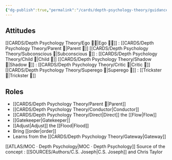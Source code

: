 ```yaml
---
{"dg-publish":true,"permalink":"/cards/depth-psychology-theory/guidance-function/","noteIcon":"","created":"2023-01-06T19:41:31.006+01:00","updated":"2023-04-07T16:48:44.603+02:00"}
---
```



## Attitudes
[[CARDS/Depth Psychology Theory/Ego 🙋‍♂️\|Ego 🙋‍♂️]] : [[CARDS/Depth Psychology Theory/Parent 🤨\|Parent 🤨]] 
[[CARDS/Depth Psychology Theory/Subconscious 🤸\|Subconscious 🤸]] : [[CARDS/Depth Psychology Theory/Child 👼\|Child 👼]]
[[CARDS/Depth Psychology Theory/Shadow 👤\|Shadow 👤]] : [[CARDS/Depth Psychology Theory/Critic 🤔\|Critic 🤔]]
[[CARDS/Depth Psychology Theory/Superego 👹\|Superego 👹]] : [[Trickster 🤡\|Trickster 🤡]]

## Roles
- [[CARDS/Depth Psychology Theory/Parent 🤨\|Parent]]
- [[CARDS/Depth Psychology Theory/Conductor\|Conductor]]
- [[CARDS/Depth Psychology Theory/Direct\|Direct]] the [[Flow\|Flow]]
- [[Gatekeeper\|Gatekeeper]]
- [[Adjust\|Adjust]] the [[Flood\|Flood]]
- Bring [[order\|order]]
- Learns from the [[CARDS/Depth Psychology Theory/Gateway\|Gateway]]


[[ATLAS/MOC · Depth Psychology\|MOC · Depth Psychology]]
Source of the concept : [[SOURCES/Authors/C.S. Joseph\|C.S. Joseph]] and Chris Taylor